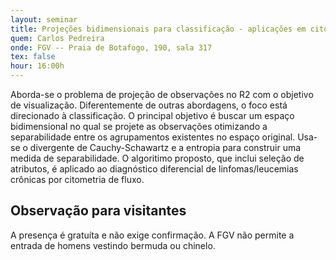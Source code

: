 ```yaml
---
layout: seminar
title: Projeções bidimensionais para classificação - aplicações em citometria de fluxo
quem: Carlos Pedreira
onde: FGV -- Praia de Botafogo, 190, sala 317
tex: false
hour: 16:00h
---
```


Aborda-se o problema de projeção de observações no R2 com o objetivo
de visualização. Diferentemente de outras abordagens, o foco está
direcionado à classificação. O principal objetivo é buscar um espaço
bidimensional no qual se projete as observações otimizando a
separabilidade entre os agrupamentos existentes no espaço original.
Usa-se o divergente de Cauchy-Schawartz e a entropia para construir
uma medida de separabilidade.  O algoritimo proposto, que inclui
seleção de atributos, é aplicado ao diagnóstico diferencial de
linfomas/leucemias crônicas por citometria de fluxo.

## Observação para visitantes

A presença é gratuíta e não exige confirmação. A FGV não permite a
entrada de homens vestindo bermuda ou chinelo.
